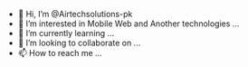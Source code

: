- 👋 Hi, I’m @Airtechsolutions-pk
- 👀 I’m interested in Mobile Web and Another technologies ...
- 🌱 I’m currently learning   ...
- 💞️ I’m looking to collaborate on ...
- 📫 How to reach me ...

<!---
Airtechsolutions-pk/Airtechsolutions-pk is a ✨ special ✨ repository because its `README.md` (this file) appears on your GitHub profile.
You can click the Preview link to take a look at your changes.
--->

